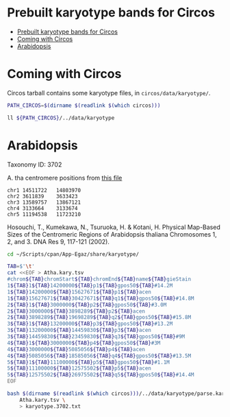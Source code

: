 # Prebuilt karyotype bands for Circos

[TOC levels=1-3]: # " "
- [Prebuilt karyotype bands for Circos](#prebuilt-karyotype-bands-for-circos)
- [Coming with Circos](#coming-with-circos)
- [Arabidopsis](#arabidopsis)


# Coming with Circos

Circos tarball contains some karyotype files, in `circos/data/karyotype/`.

```bash
PATH_CIRCOS=$(dirname $(readlink $(which circos)))

ll ${PATH_CIRCOS}/../data/karyotype

```

# Arabidopsis

Taxonomy ID: 3702

A. tha centromere positions from
[this file](ftp://ftp.arabidopsis.org/home/tair/Sequences/whole_chromosomes/tair9_Assembly_gaps.gff)

```text
chr1 14511722	14803970
chr2 3611839	3633423
chr3 13589757	13867121
chr4 3133664	3133674
chr5 11194538	11723210
```

Hosouchi, T., Kumekawa, N., Tsuruoka, H. & Kotani, H. Physical Map-Based Sizes of the Centromeric
Regions of Arabidopsis thaliana Chromosomes 1, 2, and 3. DNA Res 9, 117-121 (2002).

```bash
cd ~/Scripts/cpan/App-Egaz/share/karyotype/

TAB=$'\t'
cat <<EOF > Atha.kary.tsv
#chrom${TAB}chromStart${TAB}chromEnd${TAB}name${TAB}gieStain
1${TAB}1${TAB}14200000${TAB}p1${TAB}gpos50${TAB}#14.2M
1${TAB}14200000${TAB}15627671${TAB}p1${TAB}acen
1${TAB}15627671${TAB}30427671${TAB}q1${TAB}gpos50${TAB}#14.8M
2${TAB}1${TAB}3000000${TAB}p2${TAB}gpos50${TAB}#3.0M
2${TAB}3000000${TAB}3898289${TAB}p2${TAB}acen
2${TAB}3898289${TAB}19698289${TAB}q2${TAB}gpos50${TAB}#15.8M
3${TAB}1${TAB}13200000${TAB}p3${TAB}gpos50${TAB}#13.2M
3${TAB}13200000${TAB}14459830${TAB}p3${TAB}acen
3${TAB}14459830${TAB}23459830${TAB}q3${TAB}gpos50${TAB}#9M
4${TAB}1${TAB}3000000${TAB}p4${TAB}gpos50${TAB}#3M
4${TAB}3000000${TAB}5085056${TAB}p4${TAB}acen
4${TAB}5085056${TAB}18585056${TAB}q4${TAB}gpos50${TAB}#13.5M
5${TAB}1${TAB}11100000${TAB}p5${TAB}gpos50${TAB}#1.1M
5${TAB}11100000${TAB}12575502${TAB}p5${TAB}acen
5${TAB}12575502${TAB}26975502${TAB}q5${TAB}gpos50${TAB}#14.4M
EOF

bash $(dirname $(readlink $(which circos)))/../data/karyotype/parse.karyotype \
    Atha.kary.tsv \
    > karyotype.3702.txt

```

